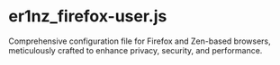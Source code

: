 # er1nz_firefox-user.js
Comprehensive configuration file for Firefox and Zen-based browsers, meticulously crafted to enhance privacy, security, and performance.
